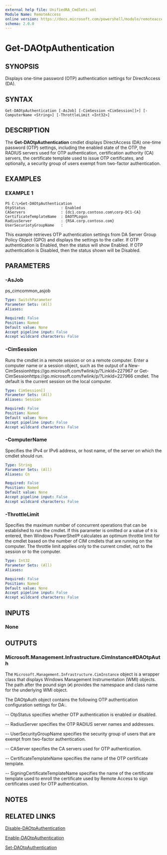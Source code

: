 ```yaml
---
external help file: UnifiedRA_Cmdlets.xml
Module Name: RemoteAccess
online version: https://docs.microsoft.com/powershell/module/remoteaccess/get-daotpauthentication?view=windowsserver2012-ps&wt.mc_id=ps-gethelp
schema: 2.0.0
---
```


# Get-DAOtpAuthentication

## SYNOPSIS
Displays one-time password (OTP) authentication settings for DirectAccess (DA).

## SYNTAX

```
Get-DAOtpAuthentication [-AsJob] [-CimSession <CimSession[]>] [-ComputerName <String>] [-ThrottleLimit <Int32>]
```

## DESCRIPTION
The **Get-DAOtpAuthentication** cmdlet displays DirectAccess (DA) one-time password (OTP) settings, including the enabled state of the OTP, the RADIUS servers used for OTP authentication, certification authority (CA) servers, the certificate template used to issue OTP certificates, and optionally, a security group of users exempt from two-factor authentication.

## EXAMPLES

### EXAMPLE 1
```
PS C:\>Get-DAOtpAuthentication
OtpStatus                : Enabled 
CAServers                : {dc1.corp.contoso.com\corp-DC1-CA} 
CertificateTemplateName  : DAOTPLogon 
RadiusServer             : {RSA.corp.contoso.com} 
UserSecuriotyGroupName   :
```

This example retrieves OTP authentication settings from DA Server Group Policy Object (GPO) and displays the settings to the caller.
If OTP authentication is Enabled, then the status will show Enabled.
If OTP authentication is Disabled, then the status shown will be Disabled.

## PARAMETERS

### -AsJob
ps_cimcommon_asjob

```yaml
Type: SwitchParameter
Parameter Sets: (All)
Aliases: 

Required: False
Position: Named
Default value: None
Accept pipeline input: False
Accept wildcard characters: False
```

### -CimSession
Runs the cmdlet in a remote session or on a remote computer.
Enter a computer name or a session object, such as the output of a New-CimSessionhttps://go.microsoft.com/fwlink/p/?LinkId=227967 or Get-CimSessionhttps://go.microsoft.com/fwlink/p/?LinkId=227966 cmdlet.
The default is the current session on the local computer.

```yaml
Type: CimSession[]
Parameter Sets: (All)
Aliases: Session

Required: False
Position: Named
Default value: None
Accept pipeline input: False
Accept wildcard characters: False
```

### -ComputerName
Specifies the IPv4 or IPv6 address, or host name, of the server on which the cmdlet should run.

```yaml
Type: String
Parameter Sets: (All)
Aliases: Cn

Required: False
Position: Named
Default value: None
Accept pipeline input: False
Accept wildcard characters: False
```

### -ThrottleLimit
Specifies the maximum number of concurrent operations that can be established to run the cmdlet.
If this parameter is omitted or a value of `0` is entered, then Windows PowerShell® calculates an optimum throttle limit for the cmdlet based on the number of CIM cmdlets that are running on the computer.
The throttle limit applies only to the current cmdlet, not to the session or to the computer.

```yaml
Type: Int32
Parameter Sets: (All)
Aliases: 

Required: False
Position: Named
Default value: None
Accept pipeline input: False
Accept wildcard characters: False
```

## INPUTS

### None

## OUTPUTS

### Microsoft.Management.Infrastructure.CimInstance#DAOtpAuth
The `Microsoft.Management.Infrastructure.CimInstance` object is a wrapper class that displays Windows Management Instrumentation (WMI) objects.
The path after the pound sign (`#`) provides the namespace and class name for the underlying WMI object.

The DAOtpAuth object contains the following OTP authentication configuration settings for DA:. 

 -- OtpStatus specifies whether OTP authentication is enabled or disabled. 

 -- RadiusServer specifies the OTP RADIUS server names and addresses. 

 -- UserSecurityGroupName specifies the security group of users that are exempt from two-factor authentication. 

 -- CAServer specifies the CA servers used for OTP authentication. 

 -- CertificateTemplateName specifies the name of the OTP certificate template. 

 -- SigningCertificateTemplateName specifies the name of the certificate template used to enroll the certificate used by Remote Access to sign certificates used for OTP authentication.

## NOTES

## RELATED LINKS

[Disable-DAOtpAuthentication](./Disable-DAOtpAuthentication.md)

[Enable-DAOtpAuthentication](./Enable-DAOtpAuthentication.md)

[Set-DAOtpAuthentication](./Set-DAOtpAuthentication.md)

